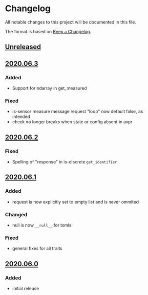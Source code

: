 # Changelog
All notable changes to this project will be documented in this file.

The format is based on [Keep a Changelog](https://keepachangelog.com/).

## [Unreleased]

## [2020.06.3]

### Added
- Support for ndarray in get_measured

### Fixed
- is-sensor measure message request "loop" now default false, as intended
- check no longer breaks when state or config absent in avpr

## [2020.06.2]

### Fixed
- Spelling of "response" in is-discrete `get_identifier`

## [2020.06.1]

### Added
- request is now explicitly set to empty list and is never ommited

### Changed
- null is now `__null__` for tomls

### Fixed
- general fixes for all traits

## [2020.06.0]

### Added
- initial release

[Unreleased]: https://gitlab.com/yaq/yaqd-ti/-/compare/v2020.06.3...master
[2020.06.3]: https://gitlab.com/yaq/yaqd-ti/-/compare/v2020.06.2...v2020.06.3
[2020.06.2]: https://gitlab.com/yaq/yaqd-ti/-/compare/v2020.06.1...v2020.06.2
[2020.06.1]: https://gitlab.com/yaq/yaqd-ti/-/compare/v2020.06.0...2020.06.1
[2020.06.0]: https://gitlab.com/yaq/yaqd-ti/-/tags/v2020.06.0

